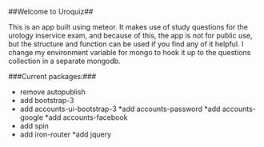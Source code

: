 ##Welcome to Uroquiz##

This is an app built using meteor. It makes use of study questions for the urology inservice exam, and because of this, the app is not for public use, but the structure and function can be used if you find any of it helpful. I change my environment variable for mongo to hook it up to the questions collection in a separate mongodb. 

###Current packages:###
* remove autopublish
* add bootstrap-3
* add accounts-ui-bootstrap-3
*add accounts-password
*add accounts-google
*add accounts-facebook
* add spin
* add iron-router
*add jquery